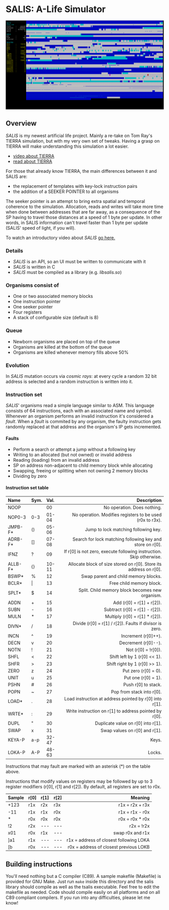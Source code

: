 # SALIS: A-Life Simulator

![SALIS running simulation](sim.png)

## Overview
*SALIS* is my newest artificial life project. Mainly a re-take on Tom Ray's
TIERRA simulation, but with my very own set of tweaks. Having a grasp on TIERRA
will make understanding this simulation a lot easier.

- [video about TIERRA](https://www.youtube.com/watch?v=Wl5rRGVD0QI)
- [read about TIERRA](http://life.ou.edu/pubs/doc/index.html#What)

For those that already know TIERRA, the main differences between it and SALIS
are:
- the replacement of templates with key-lock instruction pairs
- the addition of a SEEKER POINTER to all organisms

The seeker pointer is an attempt to bring extra spatial and temporal coherence
to the simulation. Allocation, reads and writes will take more time when done
between addresses that are far away, as a consequence of the SP having to
travel those distances at a speed of 1 byte per update. In other words, in
SALIS information can't travel faster than 1 byte per update (SALIS' speed of
light, if you will).

To watch an introductory video about *SALIS*
[go here.](https://www.youtube.com/watch?v=jCFmOCvy6po)

### Details
- *SALIS* is an API, so an UI must be written to communicate with it
- *SALIS* is written in C
- *SALIS* must be compiled as a library (e.g. *libsalis.so*)

### Organisms consist of
- One or two associated memory blocks
- One instruction pointer
- One seeker pointer
- Four registers
- A stack of configurable size (default is 8)

### Queue
- Newborn organisms are placed on top of the queue
- Organisms are killed at the bottom of the queue
- Organisms are killed whenever memory fills above 50%

### Evolution
In *SALIS* mutation occurs via *cosmic rays*: at every cycle a random 32 bit
address is selected and a random instruction is written into it.

### Instruction set
*SALIS*' organisms read a simple language similar to ASM. This language
consists of 64 instructions, each with an associated name and symbol.
Whenever an organism performs an invalid instruction it's considered a *fault*.
When a *fault* is commited by any organism, the faulty instruction gets
randomly replaced at that address and the organism's IP gets incremented.

#### Faults
- Perform a search or attempt a jump without a following key
- Writing to an allocated (but not owned) or invalid address
- Reading (loading) from an invalid address
- SP on address non-adjacent to child memory block while allocating
- Swapping, freeing or splitting when not owning 2 memory blocks
- Dividing by zero

#### Instruction set table
|Name     |Sym.  |Val.  |Description                                                           |
|:--------|:-----|:-----|---------------------------------------------------------------------:|
|NOOP     |      |00    |No operation. Does nothing.                                           |
|NOP0-3   |0-3   |01-04 |No operation. Modifies registers to be used (r0x to r3x).             |
|JMPB-F\* |()    |05-06 |Jump to lock matching following key.                                  |
|ADRB-F\* |[]    |07-08 |Search for lock matching following key and store on r[0].             |
|IFNZ     |?     |09    |If r[0] is not zero, execute following instruction. Skip otherwise.   |
|ALLB-F\* |{}    |10-11 |Allocate block of size stored on r[0]. Store its address on r[0].     |
|BSWP\*   |%     |12    |Swap parent and child memory blocks.                                  |
|BCLR\*   |\|    |13    |Free child memory block.                                              |
|SPLT\*   |$     |14    |Split. Child memory block becomes new organism.                       |
|ADDN     |+     |15    |Add (r[0] = r[1] + r[2]).                                             |
|SUBN     |-     |16    |Subtract (r[0] = r[1] - r[2]).                                        |
|MULN     |\*    |17    |Multiply (r[0] = r[1] \* r[2]).                                       |
|DIVN\*   |/     |18    |Divide (r[0] = r[1] / r[2]). Faults if divisor is zero.               |
|INCN     |^     |19    |Increment (r[0]++).                                                   |
|DECN     |v     |20    |Decrement (r[0]--).                                                   |
|NOTN     |!     |21    |Not (r[0] = !r[0]).                                                   |
|SHFL     |<     |22    |Shift left by 1 (r[0] << 1).                                          |
|SHFR     |>     |23    |Shift right by 1 (r[0] >> 1).                                         |
|ZERO     |z     |24    |Put zero (r[0] = 0).                                                  |
|UNIT     |u     |25    |Put one (r[0] = 1).                                                   |
|PSHN     |#     |26    |Push r[0] to stack.                                                   |
|POPN     |~     |27    |Pop from stack into r[0].                                             |
|LOAD\*   |.     |28    |Load instruction at address pointed by r[0] into r[1].                |
|WRTE\*   |:     |29    |Write instruction on r[1] to address pointed by r[0].                 |
|DUPL     |"     |30    |Duplicate value on r[0] into r[1].                                    |
|SWAP     |x     |31    |Swap values on r[0] and r[1].                                         |
|KEYA-P   |a-p   |32-47 |Keys.                                                                 |
|LOKA-P   |A-P   |48-63 |Locks.                                                                |

Instructions that may fault are marked with an asterisk (\*) on the table above.

Instructions that modify values on registers may be followed by
up to 3 register modifiers (r[0], r[1] and r[2]). By default, all registers
are set to r0x.

|Sample  |r[0] |r[1] |r[2] |Meaning                                   |
|:-------|:----|:----|:----|-----------------------------------------:|
|+123    |r1x  |r2x  |r3x  |r1x = r2x + r3x                           |
|-11     |r1x  |r1x  |r0x  |r1x = r1x - r0x                           |
|\*      |r0x  |r0x  |r0x  |r0x = r0x \* r0x                          |
|!2      |r2x  |---  |---  |r2x = !r2x                                |
|x01     |r0x  |r1x  |---  |swap r0x and r1x                          |
|]a1     |r1x  |---  |---  |r1x = address of closest following LOKA   |
|[b      |r0x  |---  |---  |r0x = address of closest previous LOKB    |

## Building instructions
You'll need nothing but a C compiler (C89). A sample makefile (Makefile)
is provided for GNU Make. Just run `make` inside this directory and the salis
library should compile as well as the tsalis executable. Feel free to edit
the makefile as needed. Code should compile easily on all platforms and on all
C89 compliant compilers. If you run into any difficulties, please let me know!
